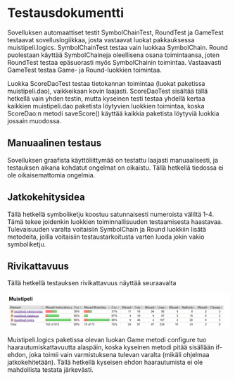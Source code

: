 # Testausdokumentti

Sovelluksen automaattiset testit SymbolChainTest, RoundTest ja GameTest testaavat sovelluslogiikkaa, josta vastaavat luokat pakkauksessa muistipeli.logics. SymbolChainTest testaa vain luokkaa SymbolChain. Round puolestaan käyttää SymbolChaineja oleellisena osana toimintaansa, joten RoundTest testaa epäsuorasti myös SymbolChainin toimintaa. Vastaavasti GameTest testaa Game- ja Round-luokkien toimintaa.

Luokka ScoreDaoTest testaa tietokannan toimintaa (luokat paketissa muistipeli.dao), vaikkeikaan kovin laajasti. ScoreDaoTest sisältää tällä hetkellä vain yhden testin, mutta kyseinen testi testaa yhdellä kertaa kaikkien muistipeli.dao paketista löytyvien luokkien toimintaa, koska ScoreDao:n metodi saveScore() käyttää kaikkia paketista löytyviä luokkia jossain muodossa.


## Manuaalinen testaus

Sovelluksen graafista käyttöliittymää on testattu laajasti manuaalisesti, ja testauksen aikana kohdatut ongelmat on oikaistu. Tällä hetkellä tiedossa ei ole oikaisemattomia ongelmia.


## Jatkokehitysidea

Tällä hetkellä symboliketju koostuu satunnaisesti numeroista väliltä 1-4. Tämä tekee joidenkin luokkien toiminnallisuuden testaamisesta haastavaa. Tulevaisuuden varalta voitaisiin SymbolChain ja Round luokkiin lisätä metodeita, joilla voitaisiin testaustarkoitusta varten luoda jokin vakio symboliketju.


## Rivikattavuus

Tällä hetkellä testauksen rivikattavuus näyttää seuraavalta

![](https://raw.githubusercontent.com/valtterin/otm-harjoitustyo/master/Dokumentaatio/muistipeliTesting.png)

Muistipeli.logics paketissa olevan luokan Game metodi configure tuo haarautumiskattavuutta alaspäin, koska kyseinen metodi pitää sisällään if-ehdon, joka toimii vain varmistuksena tulevan varalta (mikäli ohjelmaa jatkokehitetään). Tällä hetkellä kyseisen ehdon haarautumista ei ole mahdollista testata järkevästi.
